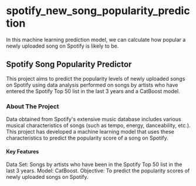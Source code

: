 # spotify_new_song_popularity_prediction
In this machine learning prediction model, we can calculate how popular a newly uploaded song on Spotify is likely to be.

## Spotify Song Popularity Predictor
This project aims to predict the popularity levels of newly uploaded songs on Spotify using data analysis performed on songs by artists who have entered the Spotify Top 50 list in the last 3 years and a CatBoost model.

### About The Project
Data obtained from Spotify's extensive music database includes various musical characteristics of songs (such as tempo, energy, danceability, etc.). This project has developed a machine learning model that uses these characteristics to predict the popularity score of a song on Spotify.

#### Key Features
Data Set: Songs by artists who have been in the Spotify Top 50 list in the last 3 years.
Model: CatBoost.
Objective: To predict the popularity scores of newly uploaded songs on Spotify.

